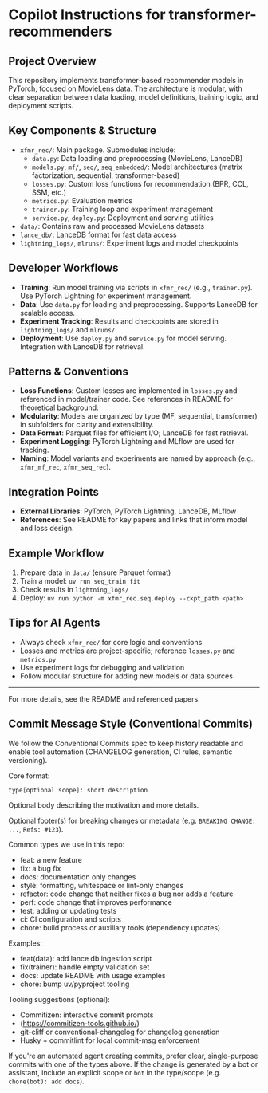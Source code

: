 # Copilot Instructions for transformer-recommenders

## Project Overview

This repository implements transformer-based recommender models in PyTorch,
focused on MovieLens data. The architecture is modular, with clear separation between
data loading, model definitions, training logic, and deployment scripts.

## Key Components & Structure

- `xfmr_rec/`: Main package. Submodules include:
  - `data.py`: Data loading and preprocessing (MovieLens, LanceDB)
  - `models.py`, `mf/`, `seq/`, `seq_embedded/`:
    Model architectures (matrix factorization, sequential, transformer-based)
  - `losses.py`: Custom loss functions for recommendation (BPR, CCL, SSM, etc.)
  - `metrics.py`: Evaluation metrics
  - `trainer.py`: Training loop and experiment management
  - `service.py`, `deploy.py`: Deployment and serving utilities
- `data/`: Contains raw and processed MovieLens datasets
- `lance_db/`: LanceDB format for fast data access
- `lightning_logs/`, `mlruns/`: Experiment logs and model checkpoints

## Developer Workflows

- **Training**: Run model training via scripts in `xfmr_rec/` (e.g., `trainer.py`).
  Use PyTorch Lightning for experiment management.
- **Data**:
  Use `data.py` for loading and preprocessing. Supports LanceDB for scalable access.
- **Experiment Tracking**:
  Results and checkpoints are stored in `lightning_logs/` and `mlruns/`.
- **Deployment**:
  Use `deploy.py` and `service.py` for model serving.
  Integration with LanceDB for retrieval.

## Patterns & Conventions

- **Loss Functions**:
  Custom losses are implemented in `losses.py` and referenced in model/trainer code.
  See references in README for theoretical background.
- **Modularity**: Models are organized by type (MF, sequential, transformer)
  in subfolders for clarity and extensibility.
- **Data Format**: Parquet files for efficient I/O; LanceDB for fast retrieval.
- **Experiment Logging**: PyTorch Lightning and MLflow are used for tracking.
- **Naming**:
  Model variants and experiments are named by approach (e.g., `xfmr_mf_rec`, `xfmr_seq_rec`).

## Integration Points

- **External Libraries**: PyTorch, PyTorch Lightning, LanceDB, MLflow
- **References**:
  See README for key papers and links that inform model and loss design.

## Example Workflow

1. Prepare data in `data/` (ensure Parquet format)
2. Train a model: `uv run seq_train fit`
3. Check results in `lightning_logs/`
4. Deploy: `uv run python -m xfmr_rec.seq.deploy --ckpt_path <path>`

## Tips for AI Agents

- Always check `xfmr_rec/` for core logic and conventions
- Losses and metrics are project-specific; reference `losses.py` and `metrics.py`
- Use experiment logs for debugging and validation
- Follow modular structure for adding new models or data sources

---
For more details, see the README and referenced papers.

## Commit Message Style (Conventional Commits)

We follow the Conventional Commits spec to keep history readable and
enable tool automation (CHANGELOG generation, CI rules, semantic versioning).

Core format:

`type[optional scope]: short description`

Optional body describing the motivation and more details.

Optional footer(s) for breaking changes or metadata
(e.g. `BREAKING CHANGE: ...`, `Refs: #123`).

Common types we use in this repo:

- feat: a new feature
- fix: a bug fix
- docs: documentation only changes
- style: formatting, whitespace or lint-only changes
- refactor: code change that neither fixes a bug nor adds a feature
- perf: code change that improves performance
- test: adding or updating tests
- ci: CI configuration and scripts
- chore: build process or auxiliary tools (dependency updates)

Examples:

- feat(data): add lance db ingestion script
- fix(trainer): handle empty validation set
- docs: update README with usage examples
- chore: bump uv/pyproject tooling

Tooling suggestions (optional):

- Commitizen: interactive commit prompts
- (<https://commitizen-tools.github.io/>)
- git-cliff or conventional-changelog for changelog generation
- Husky + commitlint for local commit-msg enforcement

If you're an automated agent creating commits, prefer clear,
single-purpose commits with one of the types above.
If the change is generated by a bot or assistant,
include an explicit scope or `bot` in the type/scope
(e.g. `chore(bot): add docs`).

